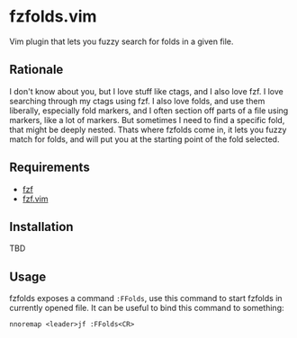 fzfolds.vim
===========

Vim plugin that lets you fuzzy search for folds in a given file.

## Rationale

I don't know about you, but I love stuff like ctags, and I also love fzf. I
love searching through my ctags using fzf. I also love folds, and use them
liberally, especially fold markers, and I often section off parts of a file
using markers, like a lot of markers. But sometimes I need to find a specific
fold, that might be deeply nested. Thats where fzfolds come in, it lets you
fuzzy match for folds, and will put you at the starting point of the fold
selected.

## Requirements

- [fzf](https://github.com/junegunn/fzf)
- [fzf.vim](https://github.com/junegunn/fzf.vim)

## Installation

TBD

## Usage

fzfolds exposes a command `:FFolds`, use this command to start fzfolds in
currently opened file. It can be useful to bind this command to something:

```vim
nnoremap <leader>jf :FFolds<CR>
```
